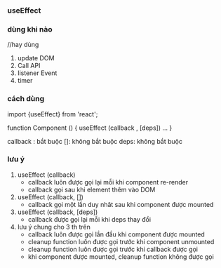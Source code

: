 ### useEffect

### dùng khi nào

//hay dùng

1. update DOM
2. Call API
3. listener Event
4. timer

### cách dùng

import {useEffect} from 'react';

function Component () {
useEffect (callback , [deps])
...
}

callback : bắt buộc
[]: không bắt buộc
deps: không bắt buộc

### lưu ý

1. useEffect (callback)
   - callback luôn được gọi lại mỗi khi component re-render
   - callback gọi sau khi element thêm vào DOM
2. useEffect (callback, [])
   - callback gọi một lần duy nhât sau khi component được mounted
3. useEffect (callback, [deps])
   - callback được gọi lại mỗi khi deps thay đổi
4. lưu ý chung cho 3 th trên
   - callback luôn được gọi lần đầu khi component được mounted
   - cleanup function luôn được gọi trước khi component unmounted
   - cleanup function luôn được gọi trước khi callback được gọi
   - khi component được mounted, cleanup function không được gọi
